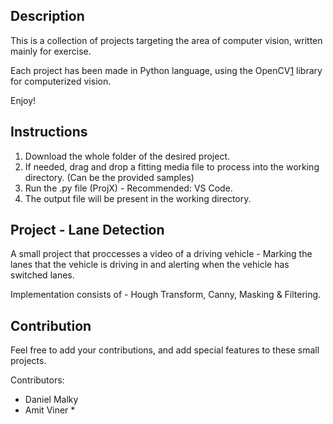 ## Description

This is a collection of projects targeting the area of computer vision, written mainly for exercise.

Each project has been made in Python language, using the OpenCV[1] library for computerized vision.

Enjoy!

## Instructions

1. Download the whole folder of the desired project.
2. If needed, drag and drop a fitting media file to process into the working directory. (Can be the provided samples)
3. Run the .py file (ProjX) - Recommended: VS Code.
4. The output file will be present in the working directory.

## Project - Lane Detection

A small project that proccesses a video of a driving vehicle - Marking the lanes that the vehicle is driving in
and alerting when the vehicle has switched lanes.

Implementation consists of - Hough Transform, Canny, Masking & Filtering.

## Contribution

Feel free to add your contributions, and add special features to these small projects.

Contributors:
- Daniel Malky
- Amit Viner *

[1]: https://opencv.org/
